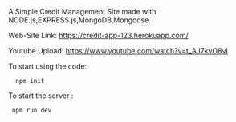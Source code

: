 A Simple Credit Management Site made with NODE.js,EXPRESS.js,MongoDB,Mongoose.

Web-Site Link: 
  https://credit-app-123.herokuapp.com/
  
Youtube Upload:
  https://www.youtube.com/watch?v=t_AJ7kvO8vI
  
To start using the code:

      npm init

To start the server :  

     npm run dev
  
  
